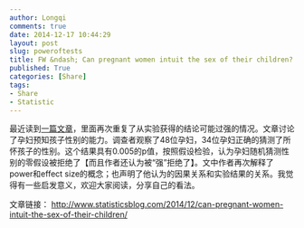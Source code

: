 ```yaml
---
author: Longqi
comments: true
date: 2014-12-17 10:44:29
layout: post
slug: poweroftests
title: FW &ndash; Can pregnant women intuit the sex of their children?
published: True
categories: [Share]
tags:
- Share
- Statistic
---
```


最近读到[一篇文章](http://www.statisticsblog.com/2014/12/can-pregnant-women-intuit-the-sex-of-their-children/)，里面再次重复了从实验获得的结论可能过强的情况。文章讨论了孕妇预知孩子性别的能力。调查者观察了48位孕妇，34位孕妇正确的猜测了所怀孩子的性别。这个结果具有0.005的p值，按照假设检验，认为孕妇随机猜测性别的零假设被拒绝了【而且作者还认为被“强”拒绝了】。文中作者再次解释了power和effect size的概念；也声明了他认为的因果关系和实验结果的关系。我觉得有一些启发意义，欢迎大家阅读，分享自己的看法。

文章链接： http://www.statisticsblog.com/2014/12/can-pregnant-women-intuit-the-sex-of-their-children/


